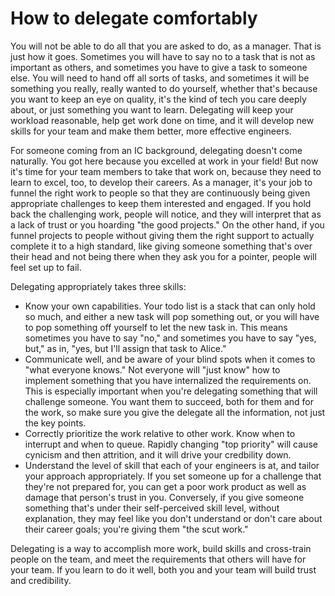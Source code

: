 # How to delegate comfortably

You will not be able to do all that you are asked to do, as a manager. That is just how it
goes. Sometimes you will have to say no to a task that is not as important as others, and 
sometimes you have to give a task to someone else. You will need to hand off all sorts of 
tasks, and sometimes it will be something you really, really wanted to do yourself, whether 
that's because you want to keep an eye on quality, it's the kind of tech you care deeply 
about, or just something you want to learn. Delegating will keep your workload reasonable, 
help get work done on time, and it will develop new skills for your team and make them 
better, more effective engineers.

For someone coming from an IC background, delegating doesn't come naturally. You got here 
because you excelled at work in your field! But now it's time for your team members
to take that work on, because they need to learn to excel, too, to develop their careers. 
As a manager, it's your job to funnel the right work to people so that they are continuously 
being given appropriate challenges to keep them interested and engaged. If you hold back 
the challenging work, people will notice, and they will interpret that as a lack of trust 
or you hoarding "the good projects." On the other hand, if you funnel projects to people
without giving them the right support to actually complete it to a high standard, like
giving someone something that's over their head and not being there when they ask you for
a pointer, people will feel set up to fail. 

Delegating appropriately takes three skills:
* Know your own capabilities. Your todo list is a stack that can only hold so much, and
  either a new task will pop something out, or you will have to pop something off yourself
  to let the new task in. This means sometimes you have to say "no," and sometimes you
  have to say "yes, but," as in, "yes, but I'll assign that task to Alice."
* Communicate well, and be aware of your blind spots when it comes to "what everyone knows." 
  Not everyone will
  "just know" how to implement something that you have internalized the requirements on. 
  This is especially important when you're delegating something that will challenge 
  someone. You want them to succeed, both for them and for the work, so make sure you give
  the delegate all the information, not just the key points.
* Correctly prioritize the work relative to other work.  Know when to interrupt and when 
  to queue. Rapidly changing "top priority" will cause cynicism and then attrition, and 
  it will drive your credbility down.
* Understand the level of skill that each of your engineers is at, and tailor your approach
  appropriately. If you set someone up
  for a challenge that they're not prepared for, you can get a poor work product as well
  as damage that person's trust in you. Conversely, if you give someone something that's
  under their self-perceived skill level, without explanation, they may feel like you don't
  understand or don't care about their career goals; you're giving them "the scut work."

Delegating is a way to accomplish more work, build skills and cross-train people on the 
team, and meet the requirements that others will have for your team. If you learn to do it
well, both you and your team will build trust and credibility. 


